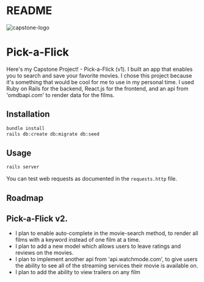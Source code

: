 # README

![capstone-logo](https://user-images.githubusercontent.com/107801371/202306994-48b91ddd-3e2c-4d17-bb8b-de17f487bb3c.png)

# Pick-a-Flick

Here's my Capstone Project! - Pick-a-Flick (v1). I built an app that enables you to search and save your favorite movies. I chose this project because it's something that would be cool for me to use in my personal time. I used Ruby on Rails for the backend, React.js for the frontend, and an api from 'omdbapi.com' to render data for the films.

## Installation

```bash
bundle install
rails db:create db:migrate db:seed
```

## Usage

```bash
rails server
```

You can test web requests as documented in the `requests.http` file.

## Roadmap
## Pick-a-Flick v2. 

* I plan to enable auto-complete in the movie-search method, to render all films with a keyword instead of one film at a time. 
*  I plan to add a new model which allows users to leave ratings and reviews on the movies. 
* I plan to implement another api from 'api.watchmode.com', to give users the ability to see all of the streaming services their movie is available on.
* I plan to add the ability to view trailers on any film
